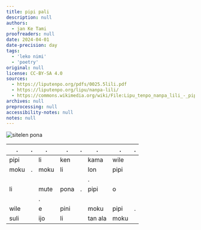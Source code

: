 ```yaml
---
title: pipi pali
description: null
authors:
  - jan Ke Tami
proofreaders: null
date: 2024-04-01
date-precision: day
tags:
  - 'leko nimi'
  - 'poetry'
original: null
license: CC-BY-SA 4.0
sources:
  - https://liputenpo.org/pdfs/0025.5lili.pdf
  - https://liputenpo.org/lipu/nanpa-lili/
  - https://commons.wikimedia.org/wiki/File:Lipu_tenpo_nanpa_lili_-_pipi_pali.png
archives: null
preprocessing: null
accessibility-notes: null
notes: null
---
```


![sitelen pona](https://upload.wikimedia.org/wikipedia/commons/7/71/Lipu_tenpo_nanpa_lili_-_pipi_pali.png)

.|.|.|.|.|.|.|.
-|-|-|-|-|-|-|-
pipi||li|ken||kama|wile
moku|.|moku|li||lon|pipi
||||||.
li||mute|pona|.|pipi|o
|||.
wile||e|pini||moku|pipi|.
suli||ijo|li||tan ala|moku
